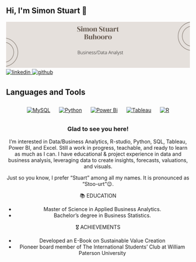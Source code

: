 ## Hi, I'm Simon Stuart 👋

<img src="https://github.com/Symo-Stuart/Symo-Stuart/blob/main/Simon%20Stuart%20Buhooro%20Github.png">
<a href="https://linkedin.com/in/Simon-Stuart-Buhooro" target="_blank">
<img src=https://img.shields.io/badge/linkedin-%231E77B5.svg?&style=for-the-badge&logo=linkedin&logoColor=white alt=linkedin style="margin-bottom: 5px;" />
</a>
<a href="https://github.com/Symo-Stuart" target="_blank">
<img src=https://img.shields.io/badge/github-%2324292e.svg?&style=for-the-badge&logo=github&logoColor=white alt=github style="margin-bottom: 5px;" />
</a>  

## Languages and Tools  
<div align="center">  
<a href="https://www.mysql.com/" target="_blank"><img style="margin: 10px" src="https://profilinator.rishav.dev/skills-assets/mysql-original-wordmark.svg" alt="MySQL" height="25" /></a>  
<a href="https://www.python.org/" target="_blank"><img style="margin: 10px" src="https://profilinator.rishav.dev/skills-assets/python-original.svg" alt="Python" height="25" /></a>  
<a href="https://powerbi.microsoft.com/en-us/" target="_blank"><img style="margin: 10px" src="https://profilinator.rishav.dev/skills-assets/powerbi.png" alt="Power Bi" height="25" /></a>  
<a href="https://www.tableau.com/" target="_blank"><img style="margin: 10px" src="https://profilinator.rishav.dev/skills-assets/tableau.svg" alt="Tableau" height="25" /></a>  
<a href="https://www.r-project.org/" target="_blank"><img style="margin: 10px" src="https://profilinator.rishav.dev/skills-assets/r.svg" alt="R" height="25" /></a>

### Glad to see you here!  
I’m interested in Data/Business Analytics, R-studio, Python, SQL, Tableau, Power BI, and Excel. Still a work in progress, teachable, and ready to learn as much as I can. I have educational & project experience in data and business analysis, leveraging data to create insights, forecasts, valuations, and visuals.

Just so you know, I prefer “Stuart” among all my names. It is pronounced as “Stoo-urt”😉.

📚 EDUCATION
- Master of Science in Applied Business Analytics.
- Bachelor’s degree in Business Statistics.

🎖️ ACHIEVEMENTS
- Developed an E-Book on Sustainable Value Creation
- Pioneer board member of The International Students’ Club at William Paterson University
